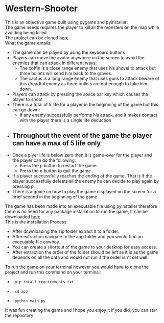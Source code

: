 # Western-Shooter
This is an objective game built using pygame and pyinstaller.  
The game needs requires the player to kill all the monsters on the map while avoiding being killed    
The project can be cloned [here]()    
What the game entails:
 - The game can be played by using the keyboard buttons
 - Players can move the avatar anywhere on the screen to avoid the enemies that can attack in different ways:
   - The coffin is a close range enemy that uses his shovel to attack but three bullets will send him back to the graves.
   - The cactus is a long range enemy that uses guns to attack beware of this dreadful enemy as three bullets are not enough to take him down.
 - Players can attack by pressing the space bar key which causes the player to shoot
 - There is a total of 5 life for a player in the beginning of the game but this can go down: 
   - If any enemy successfully performs his attack, and it makes contact with the player there is a single life deduction
 - Throughout the event of the game the player can have a max of 5 life only
    -
 - Once a plyer life is below zero then it is game-over for the player and the player can do the following:
   - Press the p button to restart the game.
   - Press the q button to quit the game .
 - If a player successfully reaches the ending of the game, That is if the player successfully defeats all the enemy he can decide to play again by pressing p.
 - There is a guide on how to play the game displayed on the screen for a brief second in the beginning of the game 

The game has been made into an executable file using pyinstaller therefore there is no need for any package installation to run the game, It can be downloaded [here]()    
This is the installation Process:
 - After downloading the zip folder extract it to a folder. 
 - After extraction navigate to the app folder and you would find an executable file cowboy.
 - You can create a shortcut of the game to your desktop for easy access.
 - After extraction the order of the folder should be left as it is as the game depends on all the data and would not run if the order isn't set well.

To run the game on your terminal however you would have to clone the project and run this command on your terminal:
 -      pip intall requirements.txt
 -      cd app
 -      python main.py

It was fun creating the game and I hope you enjoy it if you did, you can star the repository
